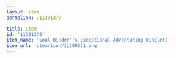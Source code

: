```yaml
---
layout: item
permalink: /11301370

title: Item
id: '11301370'
item_name: 'Soul Binder''s Exceptional Adventuring Winglets'
icon_url: 'item/icon/11300551.png'
---
```

